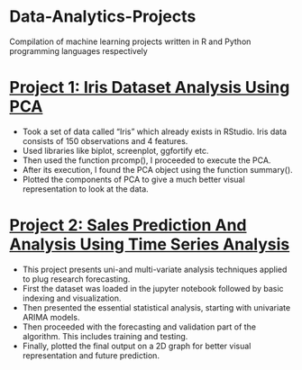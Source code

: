 # Data-Analytics-Projects
Compilation of machine learning projects written in R and Python programming languages respectively

# [Project 1: Iris Dataset Analysis Using PCA](https://github.com/shyammodi11/Data-Analytics-Projects/blob/main/PCA%20code%20(Iris%20dataset).R)
* Took a set of data called “Iris” which already exists in RStudio. Iris data consists of 150 observations and 4 features. 
* Used libraries like biplot, screenplot, ggfortify etc. 
* Then used the function prcomp(), I proceeded to execute the PCA. 
* After its execution, I found the PCA object using the function summary().
* Plotted the components of PCA to give a much better visual representation to look at the data.

# [Project 2: Sales Prediction And Analysis Using Time Series Analysis](https://github.com/shyammodi11/Data-Analytics-Projects/blob/main/Sales%20prediction%20using%20ARIMA.ipynb)
* This project presents uni-and multi-variate analysis techniques applied to plug research forecasting. 
* First the dataset was loaded in the jupyter notebook followed by basic indexing and visualization.  
* Then presented the essential statistical analysis, starting with univariate ARIMA models. 
* Then proceeded with the forecasting and validation part of the algorithm. This includes training and testing.
* Finally, plotted the final output on a 2D graph for better visual representation and future prediction.
